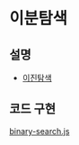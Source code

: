 # 이분탐색
## 설명
- [이진탐색](https://www.youtube.com/watch?v=IfIuG95RH0o)

## 코드 구현
[binary-search.js](./binary-search.js)